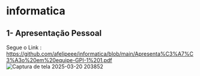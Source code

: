 # informatica

## 1- Apresentação Pessoal
Segue o Link : https://github.com/afelipeee/informatica/blob/main/Apresenta%C3%A7%C3%A3o%20em%20equipe-GPI-1%201.pdf
![Captura de tela 2025-03-20 203852](https://github.com/user-attachments/assets/c3214a80-88e0-4b84-8912-1c9d55a52d5d)
